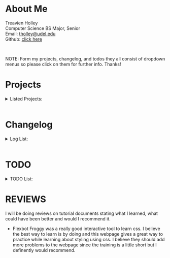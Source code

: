 # About Me
Treavien Holley<br/>
Computer Science BS Major, Senior<br/>
Email: tholley@udel.edu<br/>
Github: [click here](https://github.com/TreaHolley/treaholley.github.io)  

<br>

NOTE: Form my projects, changelog, and todos they all consist of dropdown menus so please click on them for further info. Thanks!

# Projects
<details>
    <summary>Listed Projects:</summary>
    <br>
        <details>
            <summary>Hello World</summary>
                <p>This was completed through the typescript download to confirm that it was downloaded and works correctly. From this I learned Typescript has the ability to create a javascript file to print a string of words to the console. Used the command below in typescript which converted the same command to javascript to print "Hello, World!"</p>
                <br/>
                <pre>                                                                                         
                    console.log('Hello, World!');                                                              
                </pre>
        </details>
        <details>
            <summary>Stylesity Webpage</summary>
            <p>I started to develop a website and built the main framework of it. I have a navbar that I could attach pages to. I fixed the carousel to work so now it can move on its own or when you click the button. I ran into sizing issues with the carosel and am working on a fix. I have a responsive nav that I am working on but the drop down css is not working so I may rework my code into something slightly new to get it to work. Find the code to website: https://github.com/TreaHolley/treaholley.github.io/tree/main/Webpage.</p>
        </details>
</details>

<br>

# Changelog
<details>
    <summary>Log List:</summary>
    <br>
        <details>
            <summary>Week 1</summary>
            <ul>
                <li>Started to work on webpage</li>
                <li>Completed HTML,CSS tutorials</li>
                <li>Implemented a broken carousel</li>
                <li>Added nav bar to webpade</li>
                <li>Started learning bootstrap</li>
            </ul>            
        </details>
        <details>
            <summary>Week 2</summary>
            <ul>
                <li>Got my nav bar styled then broke it trying to make it better so now working on a new project to fix it</li>
                <li>implemented a responsive carousel that was broken last week and now it even moves on its own, but it still needs a resize maybe</li>
                <li>aligned mission statement just more css practice</li>
                <li>starting to add reviews</li>
            </ul>            
        </details>
        <details>
            <summary>Week 3</summary>
            <ul>
                <li></li>
                <li></li>
                <li></li>
                <li></li>
            </ul>            
        </details>
        <details>
            <summary>Week 4</summary>
            <ul>
                <li></li>
                <li></li>
                <li></li>
                <li></li>
            </ul>            
        </details>
</details>

<br>

# TODO
<details>
    <summary>TODO List:</summary>
    <br>
        <details>
            <summary>Week 1</summary>
            <ul>
                <li>Update Webpage Design</li>
                <li>Complete use of Bootstrap</li>
                <li>Figure out scrolling menu in bootstrao</li>
                <li>Work on nav bar</li>
            </ul>            
        </details>
        <details>
            <summary>Week 2</summary>
            <ul>
                <li>Complete Javascript & Bootstrap Tutorials</li>
                <li>Fix carousel</li>
                <li>Finish nav bar</li>
                <li>Use more css on webpage</li>
                <li>Do reviews</li>
            </ul>            
        </details>
        <details>
            <summary>Week 3</summary>
            <ul>
                <li>Use react to turn webpage into a live link instead of file</li>
                <li>build web links pages with javascript</li>
                <li>add footer design to home webpage</li>
                <li>build miniproject if time permits me</li>
                <li>add links that I have used to learn to help others</li>
            </ul>            
        </details>
        <details>
            <summary>Week 4</summary>
            <ul>
                <li></li>
                <li></li>
                <li></li>
                <li></li>
            </ul>            
        </details>
</details>

# REVIEWS

I will be doing reviews on tutorial documents stating what I learned, what could have been better and would I recommend it.

* Flexbot Froggy was a really good interactive tool to learn css. I believe the best way to learn is by doing and this webpage gives a great way to practice while learning about styling using css. I believe they should add more problems to the webpage since the training is a little short but I definently would recommend. 

